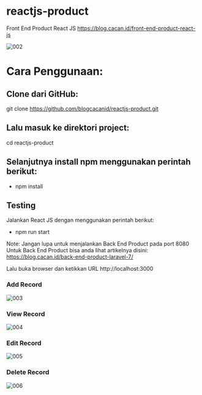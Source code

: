 # reactjs-product
Front End Product React JS
https://blog.cacan.id/front-end-product-react-js

![002](https://user-images.githubusercontent.com/51890752/83394784-5c71e480-a423-11ea-992b-4f768fec76dc.jpg)


# Cara Penggunaan:

## Clone dari GitHub:
git clone https://github.com/blogcacanid/reactjs-product.git

## Lalu masuk ke direktori project:
cd reactjs-product

## Selanjutnya install npm menggunakan perintah berikut:
- npm install

## Testing
Jalankan React JS dengan menggunakan perintah berikut:
- npm run start

Note: Jangan lupa untuk menjalankan Back End Product pada port 8080
Untuk Back End Product bisa anda lihat artikelnya disini:
https://blog.cacan.id/back-end-product-laravel-7/


Lalu buka browser dan ketikkan URL http://localhost:3000

### Add Record
![003](https://user-images.githubusercontent.com/51890752/83394812-6ac00080-a423-11ea-82de-3f37d43ca189.jpg)

### View Record
![004](https://user-images.githubusercontent.com/51890752/83394831-77dcef80-a423-11ea-8028-5ccb4e3f5e59.jpg)

### Edit Record
![005](https://user-images.githubusercontent.com/51890752/83394850-80cdc100-a423-11ea-857e-503a57fe69cd.jpg)

### Delete Record
![006](https://user-images.githubusercontent.com/51890752/83394870-8b885600-a423-11ea-94ac-ec9c7319fe01.jpg)

